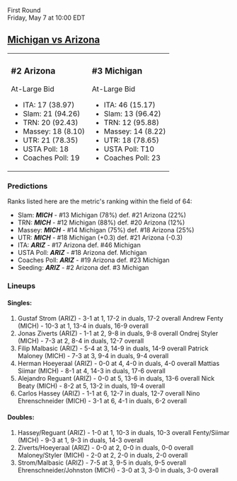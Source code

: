 First Round  
Friday, May 7 at 10:00 EDT
## [Michigan vs Arizona](https://www.ncaa.com/game/5833388) 

<table><tr><td>  

### #2 Arizona  

At-Large Bid  
- ITA: 17 (38.97)  
- Slam: 21 (94.26)  
- TRN: 20 (92.43)  
- Massey: 18 (8.10)  
- UTR: 21 (78.35)  
- USTA Poll: 18  
- Coaches Poll: 19  

</td><td>  

### #3 Michigan  

At-Large Bid  
- ITA: 46 (15.17)  
- Slam: 13 (96.42)  
- TRN: 12 (95.88)  
- Massey: 14 (8.22)  
- UTR: 18 (78.65)  
- USTA Poll: T10  
- Coaches Poll: 23  

</td></tr></table>  

 ### Predictions  

Ranks listed here are the metric's ranking within the field of 64:  
- Slam: ***MICH*** - #13 Michigan (78%) def. #21 Arizona (22%)  
- TRN: ***MICH*** - #12 Michigan (88%) def. #20 Arizona (12%)  
- Massey: ***MICH*** - #14 Michigan (75%) def. #18 Arizona (25%)  
- UTR: ***MICH*** - #18 Michigan (+0.3) def. #21 Arizona (-0.3)  
- ITA: ***ARIZ*** - #17 Arizona def. #46 Michigan  
- USTA Poll: ***ARIZ*** - #18 Arizona def. Michigan  
- Coaches Poll: ***ARIZ*** - #19 Arizona def. #23 Michigan  
- Seeding: ***ARIZ*** - #2 Arizona def. #3 Michigan  

 ### Lineups  

 #### Singles:  
1. Gustaf Strom (ARIZ) - 3-1 at 1, 17-2 in duals, 17-2 overall
  Andrew Fenty (MICH) - 10-3 at 1, 13-4 in duals, 16-9 overall
2. Jonas Ziverts (ARIZ) - 1-1 at 2, 9-8 in duals, 9-8 overall
  Ondrej Styler (MICH) - 7-3 at 2, 8-4 in duals, 12-7 overall
3. Filip Malbasic (ARIZ) - 5-4 at 3, 14-9 in duals, 14-9 overall
  Patrick Maloney (MICH) - 7-3 at 3, 9-4 in duals, 9-4 overall
4. Herman Hoeyeraal (ARIZ) - 0-0 at 4, 4-0 in duals, 4-0 overall
  Mattias Siimar (MICH) - 8-1 at 4, 14-3 in duals, 17-6 overall
5. Alejandro Reguant (ARIZ) - 0-0 at 5, 13-6 in duals, 13-6 overall
  Nick Beaty (MICH) - 8-2 at 5, 13-2 in duals, 19-4 overall
6. Carlos Hassey (ARIZ) - 1-1 at 6, 12-7 in duals, 12-7 overall
  Nino Ehrenschneider (MICH) - 3-1 at 6, 4-1 in duals, 6-2 overall

 #### Doubles:  
1. Hassey/Reguant (ARIZ) - 1-0 at 1, 10-3 in duals, 10-3 overall
  Fenty/Siimar (MICH) - 9-3 at 1, 9-3 in duals, 14-3 overall
2. Ziverts/Hoeyeraal (ARIZ) - 0-0 at 2, 0-0 in duals, 0-0 overall
  Maloney/Styler (MICH) - 2-0 at 2, 2-0 in duals, 2-0 overall
3. Strom/Malbasic (ARIZ) - 7-5 at 3, 9-5 in duals, 9-5 overall
  Ehrenschneider/Johnston (MICH) - 3-0 at 3, 3-0 in duals, 3-0 overall